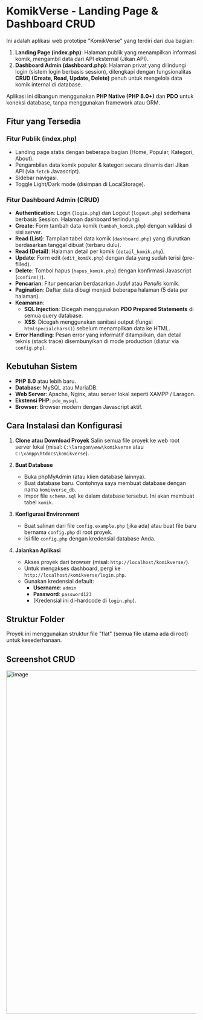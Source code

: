 # KomikVerse - Landing Page & Dashboard CRUD

Ini adalah aplikasi web prototipe "KomikVerse" yang terdiri dari dua bagian:
1.  **Landing Page (index.php)**: Halaman publik yang menampilkan informasi komik, mengambil data dari API eksternal (Jikan API).
2.  **Dashboard Admin (dashboard.php)**: Halaman privat yang dilindungi login (sistem login berbasis session), dilengkapi dengan fungsionalitas **CRUD (Create, Read, Update, Delete)** penuh untuk mengelola data komik internal di database.

Aplikasi ini dibangun menggunakan **PHP Native (PHP 8.0+)** dan **PDO** untuk koneksi database, tanpa menggunakan framework atau ORM.

## Fitur yang Tersedia

### Fitur Publik (index.php)
* Landing page statis dengan beberapa bagian (Home, Popular, Kategori, About).
* Pengambilan data komik populer & kategori secara dinamis dari Jikan API (via `fetch` Javascript).
* Sidebar navigasi.
* Toggle Light/Dark mode (disimpan di LocalStorage).

### Fitur Dashboard Admin (CRUD)
* **Authentication**: Login (`login.php`) dan Logout (`logout.php`) sederhana berbasis Session. Halaman dashboard terlindungi.
* **Create**: Form tambah data komik (`tambah_komik.php`) dengan validasi di sisi server.
* **Read (List)**: Tampilan tabel data komik (`dashboard.php`) yang diurutkan berdasarkan tanggal dibuat (terbaru dulu).
* **Read (Detail)**: Halaman detail per komik (`detail_komik.php`).
* **Update**: Form edit (`edit_komik.php`) dengan data yang sudah terisi (pre-filled).
* **Delete**: Tombol hapus (`hapus_komik.php`) dengan konfirmasi Javascript (`confirm()`).
* **Pencarian**: Fitur pencarian berdasarkan *Judul* atau *Penulis* komik.
* **Pagination**: Daftar data dibagi menjadi beberapa halaman (5 data per halaman).
* **Keamanan**:
    * **SQL Injection**: Dicegah menggunakan **PDO Prepared Statements** di semua query database.
    * **XSS**: Dicegah menggunakan sanitasi output (fungsi `htmlspecialchars()`) sebelum menampilkan data ke HTML.
* **Error Handling**: Pesan error yang informatif ditampilkan, dan detail teknis (stack trace) disembunyikan di mode production (diatur via `config.php`).

## Kebutuhan Sistem

* **PHP 8.0** atau lebih baru.
* **Database**: MySQL atau MariaDB.
* **Web Server**: Apache, Nginx, atau server lokal seperti XAMPP / Laragon.
* **Ekstensi PHP**: `pdo_mysql`.
* **Browser**: Browser modern dengan Javascript aktif.

## Cara Instalasi dan Konfigurasi

1.  **Clone atau Download Proyek**
    Salin semua file proyek ke web root server lokal (misal: `C:\laragon\www\komikverse` atau `C:\xampp\htdocs\komikverse`).

2.  **Buat Database**
    * Buka phpMyAdmin (atau klien database lainnya).
    * Buat database baru. Contohnya saya membuat database dengan nama `komikverse_db`.
    * Impor file `schema.sql` ke dalam database tersebut. Ini akan membuat tabel `komik`.

3.  **Konfigurasi Environment**
    * Buat salinan dari file `config.example.php` (jika ada) atau buat file baru bernama `config.php` di root proyek.
    * Isi file `config.php` dengan kredensial database Anda.

4.  **Jalankan Aplikasi**
    * Akses proyek dari browser (misal: `http://localhost/komikverse/`).
    * Untuk mengakses dashboard, pergi ke `http://localhost/komikverse/login.php`.
    * Gunakan kredensial default:
        * **Username**: `admin`
        * **Password**: `password123`
        * (Kredensial ini di-hardcode di `login.php`).

## Struktur Folder

Proyek ini menggunakan struktur file "flat" (semua file utama ada di root) untuk kesederhanaan.

## Screenshot CRUD
<img width="1919" height="910" alt="image" src="https://github.com/user-attachments/assets/c9ec87bf-8ac4-4fe5-a6b6-0a59c7cc86dd" />

